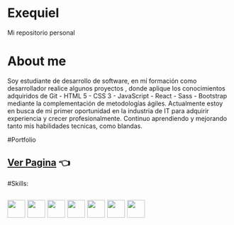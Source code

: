 # Exequiel
Mi repositorio personal

# About me
Soy estudiante de desarrollo de software, en mí formación como desarrollador realice algunos proyectos , donde aplique los conocimientos adquiridos de Git - HTML 5 - CSS 3 - JavaScript - React - Sass - Bootstrap mediante la complementación de metodologías ágiles. Actualmente estoy en busca de mi primer oportunidad en la industria de IT para adquirir experiencia y crecer profesionalmente. Continuo aprendiendo y mejorando tanto mís habilidades tecnicas, como blandas.

#Portfolio
## [Ver Pagina](https://rexequiel.github.io/M-Portafolio---Exequiel-Gerez/) 👈

#Skills:
##  <img src="https://user-images.githubusercontent.com/101462851/182138967-dc03399d-1d70-4874-b36a-6792929ea210.png" width='40px' > <img src="https://cdn-icons-png.flaticon.com/512/174/174854.png" width='40px' > <img src="https://cdn-icons-png.flaticon.com/512/732/732190.png" width='40px' > <img src="https://cdn-icons-png.flaticon.com/512/5968/5968292.png" width='40px' > <img src="https://cdn-icons-png.flaticon.com/512/2165/2165004.png" width='40px' > <img src="https://user-images.githubusercontent.com/101462851/182138445-d63b8431-d893-40a9-b936-7114681c21fa.png" width='40px' > <img src="https://user-images.githubusercontent.com/101462851/182139259-724b30b4-c14f-4eb1-a17b-33518f143ce0.png" width='40px' >




